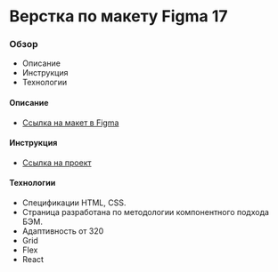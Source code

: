 # Верстка по макету Figma 17

### Обзор
* Описание
* Инструкция
* Технологии

#### Описание
* [Ссылка на макет в Figma]()

#### Инструкция
* [Ссылка на проект]()


#### Технологии
* Спецификации HTML, CSS.
* Страница разработана по методологии компонентного подхода БЭМ. 
* Адаптивность от 320
* Grid
* Flex 
* React
